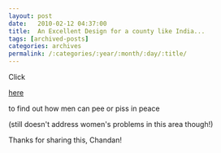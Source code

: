 ```yaml
---
layout: post
date:	2010-02-12 04:37:00
title:  An Excellent Design for a county like India...
tags: [archived-posts]
categories: archives
permalink: /:categories/:year/:month/:day/:title/
---
```

Click 

<a href="http://www.thedesignblog.org/entry/axixa-public-urinal-add-decency-to-pissing-on-walls/"> here </a>

to find out how men can pee or piss in peace

(still doesn't address women's problems in this area though!)

Thanks for sharing this, Chandan!
